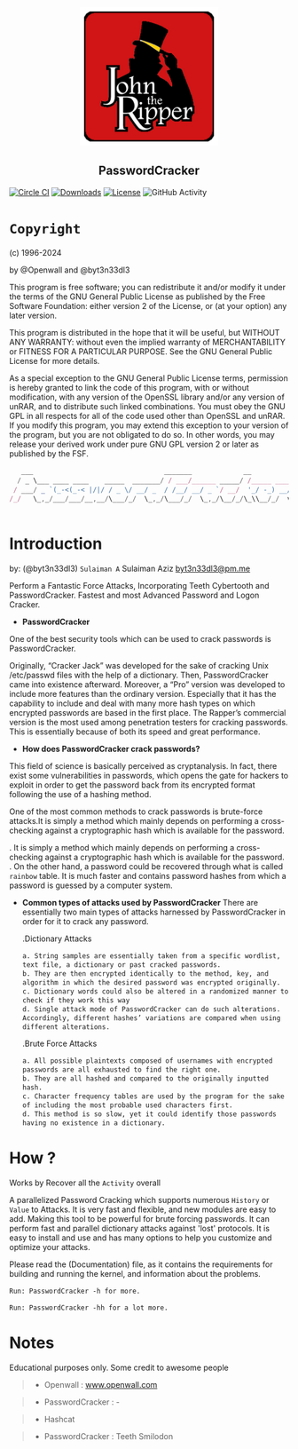 <a href="https://github.com/byt3n33dl3/PasswordCracker"><p align="center">
<img width="250" height="250" src="/img/john.png">
</p></a>

<div align="center">
<h2>PasswordCracker</h2>
<p></div>

[![Circle CI](https://circleci.com/gh/openwall/john/tree/bleeding-jumbo.svg?style=shield)](https://circleci.com/gh/openwall/john/tree/bleeding-jumbo)
[![Downloads](https://img.shields.io/badge/Download-Windows%20-yellow.svg)](https://github.com/openwall/john-packages/releases)
[![License](https://img.shields.io/badge/License-GPL%20%2B-blue.svg)](https://github.com/openwall/john/blob/bleeding-jumbo/doc/LICENSE)
![GitHub Activity](https://img.shields.io/github/commit-activity/m/openwall/john?color=brown)

# `Copyright` 

(c) 1996-2024 

by @Openwall and @byt3n33dl3

This program is free software; you can redistribute it and/or modify
it under the terms of the GNU General Public License as published by
the Free Software Foundation: either version 2 of the License, or
(at your option) any later version.

This program is distributed in the hope that it will be useful,
but WITHOUT ANY WARRANTY: without even the implied warranty of
MERCHANTABILITY or FITNESS FOR A PARTICULAR PURPOSE.  See the
GNU General Public License for more details.

As a special exception to the GNU General Public License terms,
permission is hereby granted to link the code of this program, with or
without modification, with any version of the OpenSSL library and/or any
version of unRAR, and to distribute such linked combinations. You must
obey the GNU GPL in all respects for all of the code used other than
OpenSSL and unRAR.  If you modify this program, you may extend this
exception to your version of the program, but you are not obligated to
do so. In other words, you may release your derived work under pure
GNU GPL version 2 or later as published by the FSF.

```js
   ___                                 _______             __          
  / _ \___ ____ ____    _____  _______/ / ___/______ _____/ /_____ ____
 / ___/ _ `(_-<(_-< |/|/ / _ \/ __/ _  / /__/ __/ _ `/ __/  '_/ -_) __/
/_/   \_,_/___/___/__,__/\___/_/  \_,_/\___/_/  \_,_/\__/_/\_\\__/_/  v3.0 
                                                                       
```

# Introduction

by: (@byt3n33dl3) `Sulaiman A`
Sulaiman Aziz [byt3n33dl3@pm.me](byt3n33dl3@proton.me)

Perform a Fantastic Force Attacks, Incorporating Teeth Cybertooth and PasswordCracker. Fastest and most Advanced Password and Logon Cracker. 

* **PasswordCracker**

One of the best security tools which can be used to crack passwords is PasswordCracker.

Originally, “Cracker Jack” was developed for the sake of cracking Unix /etc/passwd files with the help of a dictionary. Then, PasswordCracker came into existence afterward. Moreover, a “Pro” version was developed to include more features than the ordinary version. Especially that it has the capability to include and deal with many more hash types on which encrypted passwords are based in the first place. The Rapper’s commercial version is the most used among penetration testers for cracking passwords. This is essentially because of both its speed and great performance.

* **How does PasswordCracker crack passwords?**

This field of science is basically perceived as cryptanalysis. In fact, there exist some vulnerabilities in passwords, which opens the gate for hackers to exploit in order to get the password back from its encrypted format following the use of a hashing method.

One of the most common methods to crack passwords is brute-force attacks.It is simply a method which mainly depends on performing a cross-checking against a cryptographic hash which is available for the password.
  
  . It is simply a method which mainly depends on performing a cross-checking against a cryptographic hash which is available for the password.
  . On the other hand, a password could be recovered through what is called `rainbow` table. It is much faster and contains password hashes from which a password is guessed by a computer system.
  
* **Common types of attacks used by PasswordCracker**
  There are essentially two main types of attacks harnessed by PasswordCracker in order for it to crack any password.
  
    .Dictionary Attacks
    
      a. String samples are essentially taken from a specific wordlist, text file, a dictionary or past cracked passwords.
      b. They are then encrypted identically to the method, key, and algorithm in which the desired password was encrypted originally.
      c. Dictionary words could also be altered in a randomized manner to check if they work this way
      d. Single attack mode of PasswordCracker can do such alterations. Accordingly, different hashes’ variations are compared when using different alterations.
      
    .Brute Force Attacks
    
      a. All possible plaintexts composed of usernames with encrypted passwords are all exhausted to find the right one.
      b. They are all hashed and compared to the originally inputted hash.
      c. Character frequency tables are used by the program for the sake of including the most probable used characters first.
      d. This method is so slow, yet it could identify those passwords having no existence in a dictionary.

# How ?

Works by Recover all the `Activity` overall

A parallelized Password Cracking which supports numerous `History` or `Value` to Attacks. It is very fast and flexible, and new modules are easy to add. Making this tool to be powerful for brute forcing passwords. It can perform fast and parallel dictionary attacks against 'lost' protocols. It is easy to install and use and has many options to help you customize and optimize your attacks.

Please read the (Documentation) file, as it contains the requirements for building and running the kernel, and information about the problems.

```
Run: PasswordCracker -h for more.
```
```
Run: PasswordCracker -hh for a lot more.
```

# Notes

Educational purposes only. Some credit to awesome people
>- Openwall : www.openwall.com

>- PasswordCracker : -

>- Hashcat

>- PasswordCracker : Teeth Smilodon